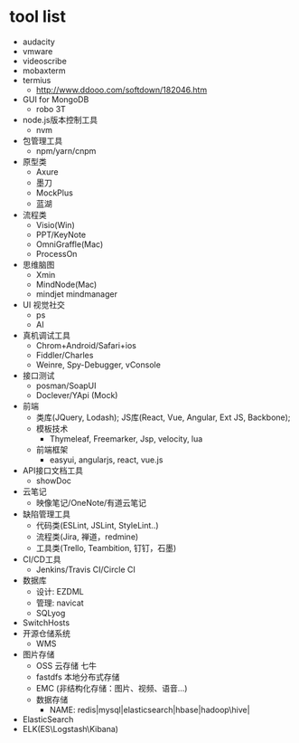 # tool list

+ audacity
+ vmware
+ videoscribe
+ mobaxterm
+ termius
  + http://www.ddooo.com/softdown/182046.htm
+ GUI for MongoDB
  + robo 3T
+ node.js版本控制工具
  + nvm
+ 包管理工具
  + npm/yarn/cnpm 
+ 原型类
  + Axure
  + 墨刀
  + MockPlus
  + 蓝湖
+ 流程类
  + Visio(Win)
  + PPT/KeyNote
  + OmniGraffle(Mac)
  + ProcessOn
+ 思维脑图
  + Xmin
  + MindNode(Mac)
  + mindjet mindmanager
+ UI 视觉社交
  + ps
  + AI  
+ 真机调试工具
  + Chrom+Android/Safari+ios
  + Fiddler/Charles
  + Weinre, Spy-Debugger, vConsole 
+ 接口测试
  + posman/SoapUI
  + Doclever/YApi (Mock)
+ 前端
  + 类库(JQuery, Lodash); JS库(React, Vue, Angular, Ext JS, Backbone);
  + 模板技术
    + Thymeleaf, Freemarker, Jsp, velocity, lua 
  + 前端框架
    + easyui, angularjs, react, vue.js
+ API接口文档工具
   + showDoc
+ 云笔记
  + 映像笔记/OneNote/有道云笔记
+ 缺陷管理工具
  + 代码类(ESLint, JSLint, StyleLint..)
  + 流程类(Jira, 禅道，redmine)
  + 工具类(Trello, Teambition, 钉钉，石墨)
+ CI/CD工具
  + Jenkins/Travis CI/Circle CI
+ 数据库
  + 设计: EZDML
  + 管理: navicat
  + SQLyog
+ SwitchHosts
+ 开源仓储系统
  + WMS
+ 图片存储
  + OSS 云存储 七牛
  + fastdfs 本地分布式存储
  + EMC (非结构化存储：图片、视频、语音...)
  + 数据存储
    + NAME:  redis|mysql|elasticsearch|hbase|hadoop\hive|
 + ElasticSearch
  + ELK(ES\Logstash\Kibana)  
